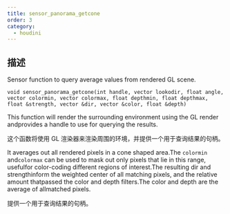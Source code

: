 ```yaml
---
title: sensor_panorama_getcone
order: 3
category:
  - houdini
---
```

    
## 描述

Sensor function to query average values from rendered GL scene.

`void sensor_panorama_getcone(int handle, vector lookodir, float angle, vector colormin, vector colormax, float depthmin, float depthmax, float &strength, vector &dir, vector &color, float &depth)`

This function will render the surrounding environment using the GL render
andprovides a handle to use for querying the results.

这个函数将使用 GL 渲染器来渲染周围的环境，并提供一个用于查询结果的句柄。

It averages out all rendered pixels in a cone shaped area.The `colormin`
and`colormax` can be used to mask out only pixels that lie in this range,
usefulfor color-coding different regions of interest.The resulting dir and
strengthinform the weighted center of all matching pixels, and the relative
amount thatpassed the color and depth filters.The color and depth are the
average of allmatched pixels.

提供一个用于查询结果的句柄。
